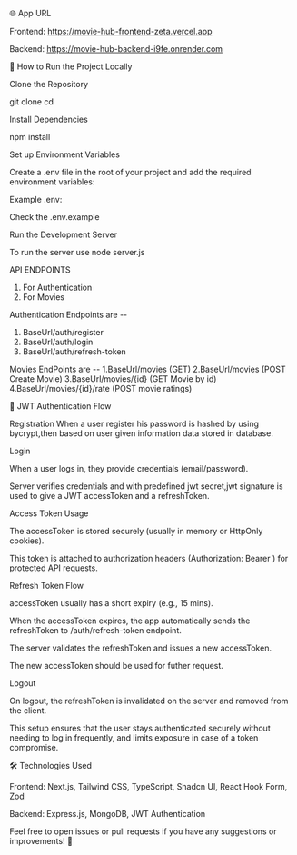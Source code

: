 🌐 App URL

Frontend: https://movie-hub-frontend-zeta.vercel.app

Backend: https://movie-hub-backend-i9fe.onrender.com

📅 How to Run the Project Locally

Clone the Repository

git clone <your-repository-url>
cd <your-project-directory>

Install Dependencies

npm install

Set up Environment Variables

Create a .env file in the root of your project and add the required environment variables:

Example .env:

Check the .env.example

Run the Development Server

To run the server use node server.js

API ENDPOINTS
1. For Authentication
2. For Movies

Authentication Endpoints are --
1. BaseUrl/auth/register
2. BaseUrl/auth/login
3. BaseUrl/auth/refresh-token

Movies EndPoints are --
1.BaseUrl/movies (GET)
2.BaseUrl/movies (POST Create Movie)
3.BaseUrl/movies/{id} (GET Movie by id)
4.BaseUrl/movies/{id}/rate (POST movie ratings)

🔐 JWT Authentication Flow

Registration
When a user register his password is hashed by using bycrypt,then based on user given information data stored in database.

Login

When a user logs in, they provide credentials (email/password).

Server verifies credentials and with predefined jwt secret,jwt signature is used to give a JWT accessToken and a refreshToken.

Access Token Usage

The accessToken is stored securely (usually in memory or HttpOnly cookies).

This token is attached to authorization headers (Authorization: Bearer <token>) for protected API requests.

Refresh Token Flow

accessToken usually has a short expiry (e.g., 15 mins).

When the accessToken expires, the app automatically sends the refreshToken to /auth/refresh-token endpoint.

The server validates the refreshToken and issues a new accessToken.

The new accessToken should be used for futher request.

Logout

On logout, the refreshToken is invalidated on the server and removed from the client.

This setup ensures that the user stays authenticated securely without needing to log in frequently, and limits exposure in case of a token compromise.

🛠️ Technologies Used

Frontend: Next.js, Tailwind CSS, TypeScript, Shadcn UI, React Hook Form, Zod

Backend: Express.js, MongoDB, JWT Authentication

Feel free to open issues or pull requests if you have any suggestions or improvements! 🚀
